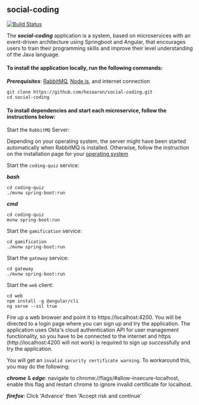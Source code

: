## social-coding
[![Build Status](https://travis-ci.org/hezaaron/social-coding.svg?branch=master)](https://travis-ci.org/hezaaron/social-coding)

The ***social-coding*** application is a system, based on microservices with an event-driven architecture using Springboot and Angular, that encourages users to train their programming skills and improve their level understanding of the Java language.

#### To install the application locally, run the following commands:

**_Prerequisites_**: [RabbitMQ](https://www.rabbitmq.com/download.html), [Node.js](https://nodejs.org/), and internet connection

```
git clone https://github.com/hezaaron/social-coding.git
cd social-coding
```

#### To install dependencies and start each microservice, follow the instructions below:

Start the `RabbitMQ` Server:

Depending on your operating system, the server might have been started automatically when RabbitMQ is installed. Otherwise, follow the instruction on the installation page for your [operating system](https://www.rabbitmq.com/admin-guide.html)

Start the `coding-quiz` service:

**_bash_**

```
cd coding-quiz
./mvnw spring-boot:run
```

**_cmd_**

```
cd coding-quiz
mvnw spring-boot:run
```

Start the `gamification` service:

```
cd gamification
./mvnw spring-boot:run
```

Start the `gateway` service:

```
cd gateway
./mvnw spring-boot:run
```

Start the `web` client:

```
cd web
npm install -g @angular/cli
ng serve --ssl true
```

Fire up a web browser and point it to https://localhost:4200. You will be directed to a login page where you can sign up and try the application.
The application uses Okta's cloud authentication API for user management functionality, so you have to be connected to the internet and https (http://localhost:4200 will not work) is required to sign up successfully and try the application.

You will get an `invalid security certificate warning`. To workaround this, you may do the following:

**_chrome_** & **_edge_**: navigate to chrome://flags/#allow-insecure-localhost, enable this flag and restart chrome to ignore invalid certificate for localhost.

**_firefox_**: Click 'Advance' then 'Accept risk and continue'